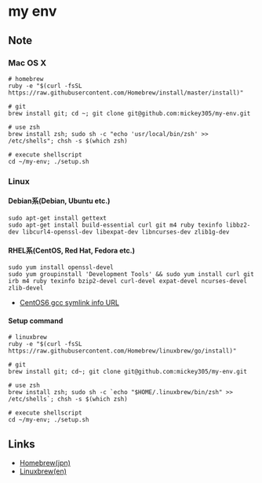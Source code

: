 # my env
## Note
### Mac OS X
```
# homebrew
ruby -e "$(curl -fsSL https://raw.githubusercontent.com/Homebrew/install/master/install)"

# git
brew install git; cd ~; git clone git@github.com:mickey305/my-env.git

# use zsh
brew install zsh; sudo sh -c "echo 'usr/local/bin/zsh' >> /etc/shells"; chsh -s $(which zsh)

# execute shellscript
cd ~/my-env; ./setup.sh
```

### Linux
#### Debian系(Debian, Ubuntu etc.)
```
sudo apt-get install gettext
sudo apt-get install build-essential curl git m4 ruby texinfo libbz2-dev libcurl4-openssl-dev libexpat-dev libncurses-dev zlib1g-dev
```

#### RHEL系(CentOS, Red Hat, Fedora etc.)
```
sudo yum install openssl-devel
sudo yum groupinstall 'Development Tools' && sudo yum install curl git irb m4 ruby texinfo bzip2-devel curl-devel expat-devel ncurses-devel zlib-devel
```
* [CentOS6 gcc symlink info URL][centos6_gcc]

#### Setup command
```
# linuxbrew
ruby -e "$(curl -fsSL https://raw.githubusercontent.com/Homebrew/linuxbrew/go/install)"

# git
brew install git; cd~; git clone git@github.com:mickey305/my-env.git

# use zsh
brew install zsh; sudo sh -c `echo "$HOME/.linuxbrew/bin/zsh" >> /etc/shells`; chsh -s $(which zsh)

# execute shellscript
cd ~/my-env; ./setup.sh
```

## Links
* [Homebrew(jpn)][homebrew]
* [Linuxbrew(en)][linuxbrew]

[homebrew]: http://brew.sh/index_ja.html
[linuxbrew]: http://brew.sh/linuxbrew/
[centos6_gcc]: http://qiita.com/thermes/items/1ecb0968ab937ff59164
